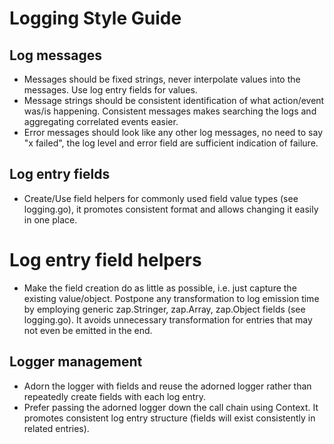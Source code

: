 # Logging Style Guide

## Log messages
* Messages should be fixed strings, never interpolate values into the messages. Use log entry fields for values.
* Message strings should be consistent identification of what action/event was/is happening. Consistent messages makes searching the logs and aggregating correlated events easier.
* Error messages should look like any other log messages, no need to say "x failed", the log level and error field are sufficient indication of failure.

## Log entry fields
* Create/Use field helpers for commonly used field value types (see logging.go), it promotes consistent format and allows changing it easily in one place.

# Log entry field helpers
* Make the field creation do as little as possible, i.e. just capture the existing value/object. Postpone any transformation to log emission time by employing generic zap.Stringer, zap.Array, zap.Object fields (see logging.go). It avoids unnecessary transformation for entries that may not even be emitted in the end.

## Logger management
* Adorn the logger with fields and reuse the adorned logger rather than repeatedly create fields with each log entry.
* Prefer passing the adorned logger down the call chain using Context. It promotes consistent log entry structure (fields will exist consistently in related entries).
